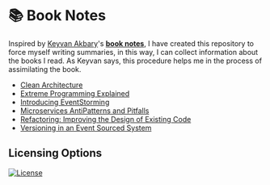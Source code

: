 # :books: Book Notes

Inspired by [Keyvan Akbary](https://github.com/keyvanakbary)'s **[book notes](https://github.com/keyvanakbary/book-notes)**, I have created this repository to force myself writing summaries, in this way, I can collect information about the books I read. As Keyvan says, this procedure helps me in the process of assimilating the book.

* [Clean Architecture](clean_architecture.md)
* [Extreme Programming Explained](extreme_programming_explained.md)
* [Introducing EventStorming](introducing_eventstorming.md)
* [Microservices AntiPatterns and Pitfalls](microservices_antipatterns_and_pitfalls.md)
* [Refactoring: Improving the Design of Existing Code](refactoring_improving_the_design_of_existing_code.md)
* [Versioning in an Event Sourced System](versioning_in_an_event_sourced_system.md)

## Licensing Options

[![License](https://img.shields.io/badge/License-MIT-yellowgreen.svg?style=flat-square)](https://github.com/benatespina/book-notes/blob/master/LICENSE)
